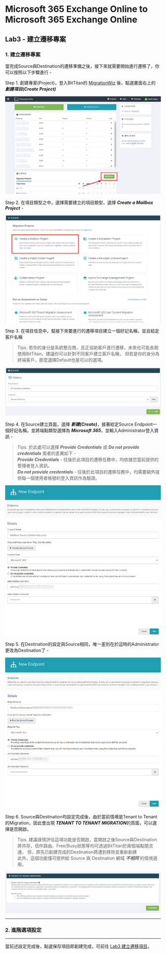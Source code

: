 # Microsoft 365 Exchange Online to Microsoft 365 Exchange Online

## Lab3 - 建立遷移專案

### 1. 建立遷移專案

當完成Source與Destination的遷移準備之後，接下來就需要開始進行遷移了，你可以按照以下步驟進行 - 

Step 1. 創建專案(Project)，登入BitTitan的 [MigrationWiz](https://migrationwiz.bittitan.com/app/) 後，點選畫面右上的 ***創建項目(Create Project)***

![GITHUB](https://github.com/MarkChang-Core/BitTitan/blob/main/Microsoft%20365%20Exchange%20Online%20to%20Microsoft%20365%20Exchange%20Online/Image/image2-1.jpg)<br>

Step 2. 在項目類型之中，選擇需要建立的項目類型，選擇 ***Create a Mailbox Project*** -

![GITHUB](https://github.com/MarkChang-Core/BitTitan/blob/main/Microsoft%20365%20Exchange%20Online%20to%20Microsoft%20365%20Exchange%20Online/Image/image2-2.jpg)<br>

Step 3. 在項目信息中，幫接下來要進行的遷移項目建立一個好記名稱，並且給定客戶名稱

> Tips. 若你的身分是系統整合商，且正協助客戶進行遷移，未來也可能長期使用BitTitan，建議你可以針對不同客戶建立客戶名稱，
但若是你的身分為終端客戶，那麼選擇Default也是可以的選項。 

![GITHUB](https://github.com/MarkChang-Core/BitTitan/blob/main/Microsoft%20365%20Exchange%20Online%20to%20Microsoft%20365%20Exchange%20Online/Image/image2-3.jpg)<br>

Step 4. 在Source建立頁面，選擇 ***新建(Create)***，接著給定Source Endpoint一個好記名稱，並將端點類型選擇為 ***Microsoft 365***，並輸入Administrator登入資訊 -

> Tips. 於此處可以選擇 ***Provide Credentials*** 或 ***Do not provide credentials*** 兩者的差異如下 - <br>
> ***Provide Credentials*** - 往後於此項目的遷移任務中，均依據您當前提供的管理者登入資訊。<br>
> ***Do not provide credentials*** - 往後於此項目的遷移任務中，均需要額外提供每一個使用者帳號的登入資訊作為驗證。<br>

![GITHUB](https://github.com/MarkChang-Core/BitTitan/blob/main/Microsoft%20365%20Exchange%20Online%20to%20Microsoft%20365%20Exchange%20Online/Image/image2-4.jpg)<br>

Step 5. 在Destination的設定與Source相同，唯一差別在於這時的Administrator更改為Destination了 -

![GITHUB](https://github.com/MarkChang-Core/BitTitan/blob/main/Microsoft%20365%20Exchange%20Online%20to%20Microsoft%20365%20Exchange%20Online/Image/image2-5.jpg)<br>

Step 6. Source與Destination均設定完成後，由於當前情境是Tenant to Tenant的Migration，因此會出現 ***TENANT TO TENANT MIGRATION***的頁面，可以選擇是否開啟。

> Tips. 建議謹慎評估這項功能是否開啟，當開啟之後Source與Destination將共存，信件路由、Free/Busy狀態等均可透過BitTitan於兩個端點間流通，
> 但，原先已創建完成的Destination將遭到移除並重新創建<br>
> 此外，這個功能僅可提供給 Source 與 Destination 網域 ***不相同*** 的情境適用。

![GITHUB](https://github.com/MarkChang-Core/BitTitan/blob/main/Microsoft%20365%20Exchange%20Online%20to%20Microsoft%20365%20Exchange%20Online/Image/image2-6.jpg)<br>

---

###  2. 進階選項設定


---

當前述設定完成後，點選保存項目即創建完成，可前往 [Lab3 建立遷移項目](https://github.com/MarkChang-Core/BitTitan/blob/main/Microsoft%20365%20Exchange%20Online%20to%20Microsoft%20365%20Exchange%20Online/Lab3.md)。
